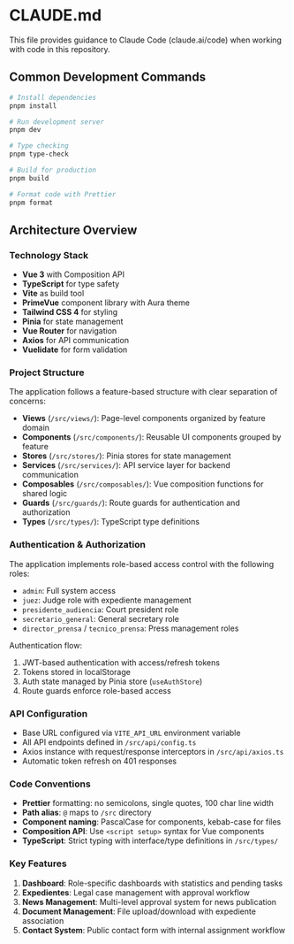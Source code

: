 # CLAUDE.md

This file provides guidance to Claude Code (claude.ai/code) when working with code in this repository.

## Common Development Commands

```bash
# Install dependencies
pnpm install

# Run development server
pnpm dev

# Type checking
pnpm type-check

# Build for production
pnpm build

# Format code with Prettier
pnpm format
```

## Architecture Overview

### Technology Stack
- **Vue 3** with Composition API
- **TypeScript** for type safety
- **Vite** as build tool
- **PrimeVue** component library with Aura theme
- **Tailwind CSS 4** for styling
- **Pinia** for state management
- **Vue Router** for navigation
- **Axios** for API communication
- **Vuelidate** for form validation

### Project Structure

The application follows a feature-based structure with clear separation of concerns:

- **Views** (`/src/views/`): Page-level components organized by feature domain
- **Components** (`/src/components/`): Reusable UI components grouped by feature
- **Stores** (`/src/stores/`): Pinia stores for state management
- **Services** (`/src/services/`): API service layer for backend communication
- **Composables** (`/src/composables/`): Vue composition functions for shared logic
- **Guards** (`/src/guards/`): Route guards for authentication and authorization
- **Types** (`/src/types/`): TypeScript type definitions

### Authentication & Authorization

The application implements role-based access control with the following roles:
- `admin`: Full system access
- `juez`: Judge role with expediente management
- `presidente_audiencia`: Court president role
- `secretario_general`: General secretary role
- `director_prensa` / `tecnico_prensa`: Press management roles

Authentication flow:
1. JWT-based authentication with access/refresh tokens
2. Tokens stored in localStorage
3. Auth state managed by Pinia store (`useAuthStore`)
4. Route guards enforce role-based access

### API Configuration

- Base URL configured via `VITE_API_URL` environment variable
- All API endpoints defined in `/src/api/config.ts`
- Axios instance with request/response interceptors in `/src/api/axios.ts`
- Automatic token refresh on 401 responses

### Code Conventions

- **Prettier** formatting: no semicolons, single quotes, 100 char line width
- **Path alias**: `@` maps to `/src` directory
- **Component naming**: PascalCase for components, kebab-case for files
- **Composition API**: Use `<script setup>` syntax for Vue components
- **TypeScript**: Strict typing with interface/type definitions in `/src/types/`

### Key Features

1. **Dashboard**: Role-specific dashboards with statistics and pending tasks
2. **Expedientes**: Legal case management with approval workflow
3. **News Management**: Multi-level approval system for news publication
4. **Document Management**: File upload/download with expediente association
5. **Contact System**: Public contact form with internal assignment workflow